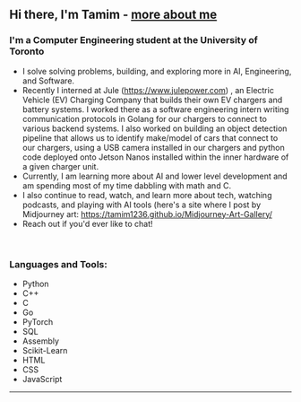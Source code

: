## Hi there, I'm Tamim - [more about me][website]

### I'm a Computer Engineering student at the University of Toronto    
- I solve solving problems, building, and exploring more in AI, Engineering, and Software.
- Recently I interned at Jule (https://www.julepower.com) , an Electric Vehicle (EV) Charging Company that builds their own EV chargers and battery systems.
  I worked there as a software engineering intern writing communication protocols in Golang for our chargers to connect to various backend systems.
  I also worked on building an object detection pipeline that allows us to identify make/model of cars that connect to our chargers, using a USB camera installed in our chargers
  and python code deployed onto Jetson Nanos installed within the inner hardware of a given charger unit.
- Currently, I am learning more about AI and lower level development and am spending most of my time dabbling with math and C.
- I also continue to read, watch, and learn more about tech, watching podcasts, and playing with AI tools (here's a site where I post by Midjourney art: https://tamim1236.github.io/Midjourney-Art-Gallery/
- Reach out if you'd ever like to chat!

<br />

### Languages and Tools:
- Python
- C++ 
- C
- Go
- PyTorch
- SQL
- Assembly
- Scikit-Learn 
- HTML   
- CSS 
- JavaScript 

---


[website]: https://www.linkedin.com/in/tamim-hasan-4b6432250/

